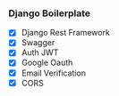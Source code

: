 ### Django Boilerplate
  - [x] Django Rest Framework
  - [x] Swagger
  - [x] Auth JWT
  - [x] Google Oauth
  - [x] Email Verification
  - [x] CORS
